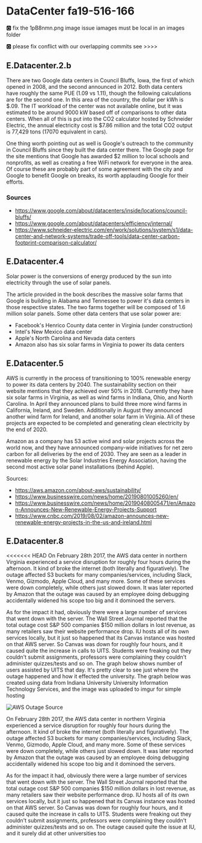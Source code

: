# DataCenter fa19-516-166

:o2: fix the 1pB8nmn.png image issue iamages must be local in an images folder

:o2: please fix conflict with our overlapping commits see >>>>

## E.Datacenter.2.b

There are two Google data centers in Council Bluffs, Iowa, the first of
which opened in 2008, and the second announced in 2012. Both data
centers have roughly the same PUE (1.09 vs 1.11), though the following
calculations are for the second one. In this area of the country, the
dollar per kWh is $.09. The IT workload of the center was not available
online, but it was estimated to be around 9000 kW based off of
comparisons to other data centers. When all of this is put into the CO2
calculator hosted by Schneider Electric, the annual electricity cost is
$7.86 million and the total CO2 output is 77,429 tons (17070 equivalent
in cars).

One thing worth pointing out as well is Google's outreach to the
community in Council Bluffs since they built the data center there. The
Google page for the site mentions that Google has awarded $2 million to
local schools and nonprofits, as well as creating a free WiFi network
for everyone in the area. Of course these are probably part of some
agreement with the city and Google to benefit Google on breaks, its
worth applauding Google for their efforts.

### Sources

* <https://www.google.com/about/datacenters/inside/locations/council-bluffs/>
* <https://www.google.com/about/datacenters/efficiency/internal/>
* <https://www.schneider-electric.com/en/work/solutions/system/s1/data-center-and-network-systems/trade-off-tools/data-center-carbon-footprint-comparison-calculator/>

## E.Datacenter.4

Solar power is the conversions of energy produced by the sun into
electricity through the use of solar panels.

The article provided in the book describes the massive solar farms that
Google is building in Alabama and Tennessee to power it's data centers
in those respective states. The two farms together will be composed of
1.6 million solar panels. Some other data centers that use solar power
are:

* Facebook's Henrico County data center in Virginia (under construction)
* Intel's New Mexico data center
* Apple's North Carolina and Nevada data centers
* Amazon also has six solar farms in Virginia to power its data centers

## E.Datacenter.5

AWS is currently in the process of transitioning to 100% renewable
energy to power its data centers by 2040. The sustainability section on
their website mentions that they achieved over 50% in 2018. Currently
they have six solar farms in Virginia, as well as wind farms in Indiana,
Ohio, and North Carolina. In April they announced plans to build three
more wind farms in California, Ireland, and Sweden. Additionally in
August they announced another wind farm for Ireland, and another solar
farm in Virginia. All of these projects are expected to be completed and
generating clean electricity by the end of 2020.

Amazon as a company has 53 active wind and solar projects across the
world now, and they have announced company-wide initiatives for net zero
carbon for all deliveries by the end of 2030. They are seen as a leader
in renewable energy by the Solar Industries Energy Association, having
the second most active solar panel installations (behind Apple).

Sources:

* <https://aws.amazon.com/about-aws/sustainability/>
* <https://www.businesswire.com/news/home/20190801005260/en/>
* <https://www.businesswire.com/news/home/20190408005471/en/Amazon-Announces-New-Renewable-Energy-Projects-Support>
* <https://www.cnbc.com/2019/08/02/amazon-announces-new-renewable-energy-projects-in-the-us-and-ireland.html>

## E.Datacenter.8

<<<<<<< HEAD
On February 28th 2017, the AWS data center in northern Virginia
experienced a service disruption for roughly four hours during the
afternoon. It kind of broke the internet (both literally and
figuratively). The outage affected S3 buckets for many
companies/services, including Slack, Venmo, Gizmodo, Apple Cloud, and
many more. Some of these services were down completely, while others
just slowed down. It was later reported by Amazon that the outage was
caused by an employee doing debugging accidentally widened his scope too
big and it dominoed the servers.

As for the impact it had, obviously there were a large number of
services that went down with the server. The Wall Street Journal
reported that the total outage cost S&P 500 companies $150 million
dollars in lost revenue, as many retailers saw their website performance
drop. IU hosts all of its own services locally, but it just so happened
that its Canvas instance was hosted on that AWS server. So Canvas was
down for roughly four hours, and it caused quite the increase in calls
to UITS. Students were freaking out they couldn't submit assignments,
professors were complaining they couldn't administer quizzes/tests and
so on. The graph below shows number of users assisted by UITS that day.
It's pretty clear to see just where the outage happened and how it
effected the university. The graph below was created using data from
Indiana University University Information Technology Services, and the
image was uploaded to imgur for simple hosting

![AWS Outage [Source](https://www.npr.org/sections/thetwo-way/2017/03/03/518322734/amazon-and-the-150-million-typo)](https://i.imgur.com/1pB8nmn.png)

On February 28th 2017, the AWS data center in northern Virginia
experienced a service disruption for roughly four hours during the
afternoon. It kind of broke the internet (both literally and
figuratively). The outage affected S3 buckets for many
companies/services, including Slack, Venmo, Gizmodo, Apple Cloud, and
many more. Some of these services were down completely, while others
just slowed down. It was later reported by Amazon that the outage was
caused by an employee doing debugging accidentally widened his scope too
big and it dominoed the servers.

As for the impact it had, obviously there were a large number of
services that went down with the server. The Wall Street Journal
reported that the total outage cost S&P 500 companies $150 million
dollars in lost revenue, as many retailers saw their website performance
drop. IU hosts all of its own services locally, but it just so happened
that its Canvas instance was hosted on that AWS server. So Canvas was
down for roughly four hours, and it caused quite the increase in calls
to UITS. Students were freaking out they couldn't submit assignments,
professors were complaining they couldn't administer quizzes/tests and
so on. The outage caused quite the issue at IU, and it surely did at
other universities too

